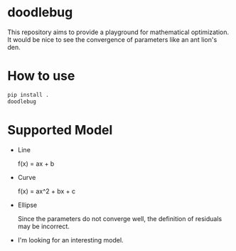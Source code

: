 # doodlebug

This repository aims to provide a playground for mathematical optimization.
It would be nice to see the convergence of parameters like an ant lion's den.

# How to use

```bash
pip install .
doodlebug
```

# Supported Model

- Line

    f(x) = ax + b

- Curve

    f(x) = ax^2 + bx + c

- Ellipse

    Since the parameters do not converge well, the definition of residuals may be incorrect.

- I'm looking for an interesting model.
